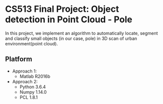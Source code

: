 # CS513 Final Project: Object detection in Point Cloud - Pole
In this project, we implement an algorithm to automatically locate, segment and classify small objects (in our case, pole) in 3D scan of urban environment(point cloud).

## Platform
* Approach 1:
  * Matlab R2016b
* Approach 2:
  * Python 3.6.4
  * Numpy  1.14.0
  * PCL 1.8.1
